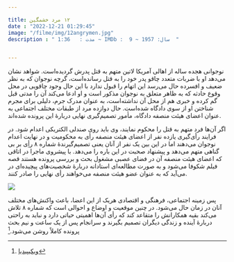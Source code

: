 ```yaml
---

title: ١٢ مرد خشمگین
date : "2022-12-21 01:29:45"
image: "/filme/img/12angrymen.jpg"
description : " مدت :	1:36 ~ IMDb :  9 ~ سال: 1957  "


---
```


نوجوانی هجده ساله از اهالی آمریکا لاتین متهم به قتل پدرش گردیده‌است. شواهد نشان می‌دهد او با ضربات متعدد چاقو پدر خود را به قتل رسانده‌است، گرچه نوجوان که به نظر ضعیف و افسرده حال می‌رسد این اتهام را قبول ندارد با این حال وجود چاقویی در محل وقوع حادثه که به ظاهر متعلق به نوجوان مذکور است و او ادعا می‌کند آن را مدتی قبل گم کرده و خبری هم از محل آن نداشته‌است، به عنوان مدرک جرم، دلیلی برای مجرم شناختن او از سوی دادگاه شده‌است. حال دوازده مرد از طبقات مختلف اجتماعی به عنوان اعضای هیئت منصفه دادگاه، مأمور تصمیم‌گیری نهایی دربارهٔ این پرونده شده‌اند. 


اگر آن‌ها فرد متهم به قتل را محکوم نمایند، وی باید روی صندلی الکتریکی اعدام شود. در فرایند رأی‌گیری یازده نفر از اعضای هیئت منصفه رأی به محکومیت و در نهایت اعدام نوجوان می‌دهند اما در این بین یک نفر از آنان یعنی تصمیم‌گیرندهٔ شماره ۸ رأِی بر بی گناهی متهم می‌دهد و پیشنهاد صحبت در این باره را می‌دهد. با پیشروی ماجرا در اتاقی که اعضای هیئت منصفه آن در فضای عصبی مشغول بحث و بررسی پرونده هستند قصه فیلم شکوفا می‌شود و به صورت مطالعه‌ای استادانه دربارهٔ شخصیت‌های پیچیده‌ای در می‌آید که به عنوان عضو هیئت منصفه می‌خواهند رأی نهایی را صادر کنند.

![](/filme/img/12angrymen01.jpg)

پس زمینه اجتماعی، فرهنگی و اقتصادی هریک از این اعضا، باعث واکنش‌های مختلف آنان در زمان حال می‌شود. در چنین موقعیت و اوضاع و احوالی است که شماره ۸ تلاش می‌کند بقیه همکارانش را متقاعد کند که رأی آن‌ها اهمیتی حیاتی دارد و نباید به راحتی دربارهٔ آینده و زندگی دیگران تصمیم بگیرند و سرانجام پس از یک ساعت و نیم بحث پرونده کاملاً روشن می‌شود.[^1]

[^1]:[ویکیپیدیا](https://fa.wikipedia.org/wiki/%DB%B1%DB%B2_%D9%85%D8%B1%D8%AF_%D8%AE%D8%B4%D9%85%DA%AF%DB%8C%D9%86_(%D9%81%DB%8C%D9%84%D9%85_%DB%B1%DB%B9%DB%B5%DB%B7))
